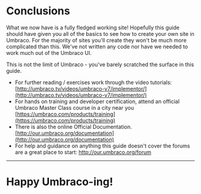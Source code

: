 # Conclusions

What we now have is a fully fledged working site! Hopefully this guide should have given you all of the basics to see how to create your own site in Umbraco. For the majority of sites you'll create they won't be much more complicated than this. We've not written any code nor have we needed to work much out of the Umbraco UI. 

This is not the limit of Umbraco - you've barely scratched the surface in this guide.

*    For further reading / exercises work through the video tutorials: [http://umbraco.tv/videos/umbraco-v7/implementor/](http://umbraco.tv/videos/umbraco-v7/implementor/)
*    For hands on training and developer certification, attend an official Umbraco Master Class course in a city near you [https://umbraco.com/products/training](https://umbraco.com/products/training)
*    There is also the online Official Documentation. [http://our.umbraco.org/documentation](http://our.umbraco.org/documentation) 
*    For help and guidance on anything this guide doesn't cover the forums are a great place to start: [http://our.umbraco.org/forum ](http://our.umbraco.org/forum )

---
# Happy Umbraco-ing!
